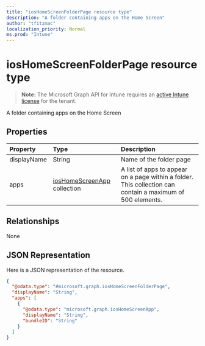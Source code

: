```yaml
---
title: "iosHomeScreenFolderPage resource type"
description: "A folder containing apps on the Home Screen"
author: "tfitzmac"
localization_priority: Normal
ms.prod: "Intune"
---
```


# iosHomeScreenFolderPage resource type

> **Note:** The Microsoft Graph API for Intune requires an [active Intune license](https://go.microsoft.com/fwlink/?linkid=839381) for the tenant.

A folder containing apps on the Home Screen

## Properties
|Property|Type|Description|
|:---|:---|:---|
|displayName|String|Name of the folder page|
|apps|[iosHomeScreenApp](../resources/intune-deviceconfig-ioshomescreenapp.md) collection|A list of apps to appear on a page within a folder. This collection can contain a maximum of 500 elements.|

## Relationships
None

## JSON Representation
Here is a JSON representation of the resource.
<!-- {
  "blockType": "resource",
  "@odata.type": "microsoft.graph.iosHomeScreenFolderPage"
}
-->
``` json
{
  "@odata.type": "#microsoft.graph.iosHomeScreenFolderPage",
  "displayName": "String",
  "apps": [
    {
      "@odata.type": "microsoft.graph.iosHomeScreenApp",
      "displayName": "String",
      "bundleID": "String"
    }
  ]
}
```



